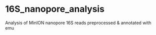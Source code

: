 # 16S_nanopore_analysis
Analysis of MinION nanopore 16S reads preprocessed &amp; annotated with emu
